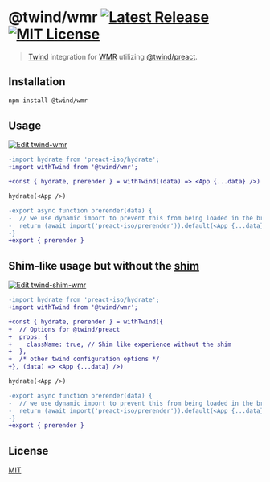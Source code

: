 # @twind/wmr [![Latest Release](https://flat.badgen.net/npm/v/twind?icon=npm&label&cache=10800&color=blue)](https://www.npmjs.com/package/@twind/wmr) [![MIT License](https://flat.badgen.net/github/license/tw-in-js/use-twind-with)](https://github.com/tw-in-js/use-twind-with/blob/main/LICENSE)

> [Twind](https://twind.dev) integration for [WMR](https://github.com/preactjs/wmr/tree/main/packages/wmr) utilizing [@twind/preact](https://www.npmjs.com/package/@twind/preact).

## Installation

```sh
npm install @twind/wmr
```

## Usage

[![Edit twind-wmr](https://codesandbox.io/static/img/play-codesandbox.svg)](https://codesandbox.io/s/twind-wmr-l3ym7?fontsize=14&hidenavigation=1&theme=dark)

```diff
-import hydrate from 'preact-iso/hydrate';
+import withTwind from '@twind/wmr';

+const { hydrate, prerender } = withTwind((data) => <App {...data} />)

hydrate(<App />)

-export async function prerender(data) {
-  // we use dynamic import to prevent this from being loaded in the browser:
-  return (await import('preact-iso/prerender')).default(<App {...data} />);
-}
+export { prerender }
```

## Shim-like usage but without the [shim](https://twind.dev/docs/handbook/getting-started/using-the-shim.html)

[![Edit twind-shim-wmr](https://codesandbox.io/static/img/play-codesandbox.svg)](https://codesandbox.io/s/twind-wmr-forked-yczps?fontsize=14&hidenavigation=1&theme=dark)

```diff
-import hydrate from 'preact-iso/hydrate';
+import withTwind from '@twind/wmr';

+const { hydrate, prerender } = withTwind({
+  // Options for @twind/preact
+  props: {
+    className: true, // Shim like experience without the shim
+  },
+  /* other twind configuration options */
+}, (data) => <App {...data} />)

hydrate(<App />)

-export async function prerender(data) {
-  // we use dynamic import to prevent this from being loaded in the browser:
-  return (await import('preact-iso/prerender')).default(<App {...data} />);
-}
+export { prerender }
```

## License

[MIT](https://github.com/tw-in-js/use-with-twind/blob/main/LICENSE)
